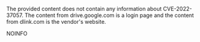 The provided content does not contain any information about CVE-2022-37057. The content from drive.google.com is a login page and the content from dlink.com is the vendor's website.

NOINFO